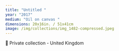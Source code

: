 ```yaml
---
title: "Untitled "
year: "2017"
medium: "Oil on canvas "
dimensions: 20x16in. / 51x41cm
image: /img/collections/img_1482-compressed.jpeg
---
```

🔴 Private collection - United Kingdom 
